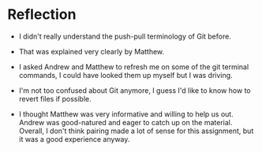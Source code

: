 # Reflection

* I didn't really understand the push-pull terminology of Git before. 

* That was explained very clearly by Matthew. 

* I asked Andrew and Matthew to refresh me on some of the git terminal commands, I could have looked them up myself but I was driving.  

* I'm not too confused about Git anymore, I guess I'd like to know how to revert files if possible.

* I thought Matthew was very informative and willing to help us out.  Andrew was good-natured and eager to catch up on the material.  Overall, I don't think pairing made a lot of sense for this assignment, but it was a good experience anyway.